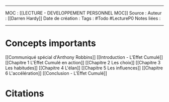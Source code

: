
***
MOC : [[LECTURE - DEVELOPPEMENT PERSONNEL MOC]]
Source : 
Auteur : [[Darren Hardy]]
Date de création : 
Tags : #Todo #LectureP0 
Notes liées :
***


# Concepts importants


[[Communiqué spécial d'Anthony Robbins]]
[[Introduction - L'Effet Cumulé]]
[[Chapitre 1  L'Effet Cumulé en action]]
[[Chapitre 2  Les choix]]
[[Chapitre 3  Les habitudes]]
[[Chapitre 4  L'élan]]
[[Chapitre 5  Les influences]]
[[Chapitre 6  L'accélération]]
[[Conclusion - L'Effet Cumulé]]


# Citations 
